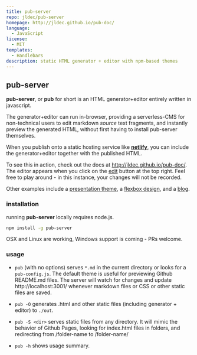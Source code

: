 ```yaml
---
title: pub-server
repo: jldec/pub-server
homepage: http://jldec.github.io/pub-doc/
language:
  - JavaScript
license:
  - MIT
templates:
  - Handlebars
description: static HTML generator + editor with npm-based themes
---
```


## pub-server

**pub-server**, or **pub** for short is an HTML generator+editor entirely written in javascript.

The generator+editor can run in-browser, providing a serverless-CMS for non-technical users to edit markdown _source_ text fragments, and instantly preview the generated HTML, without first having to install pub-server themselves.

When you publish onto a static hosting service like [**netlify**](https://www.netlify.com/), you can include the generator+editor together with the published HTML.

To see this in action, check out the docs at http://jldec.github.io/pub-doc/. The editor appears when you click on the [edit](http://jldec.github.io/pub-doc/pub/?page=%2F) button at the top right.
Feel free to play around - in this instance, your changes will not be recorded.

Other examples include a [presentation theme](https://github.com/jldec/pub-sample-deck), a [flexbox design](https://github.com/jldec/pub-theme-brief), and a [blog](http://blog.pubblz.com/).


### installation

running **pub-server** locally requires node.js.

```sh
npm install -g pub-server
```

OSX and Linux are working, Windows support is coming - PRs welcome.


### usage

- `pub` (with no options) serves `*.md` in the current directory or looks for a `pub-config.js`. The default theme is useful for previewing Github README.md files. The server will watch for changes and update http://localhost:3001/ whenever markdown files or CSS or other static files are saved.

- `pub -O` generates .html and other static files (including generator + editor) to `./out`.

- `pub -S <dir>` serves static files from any directory. It will mimic the behavior of Github Pages, looking for index.html files in folders, and redirecting from /folder-name to /folder-name/

- `pub -h` shows usage summary.

